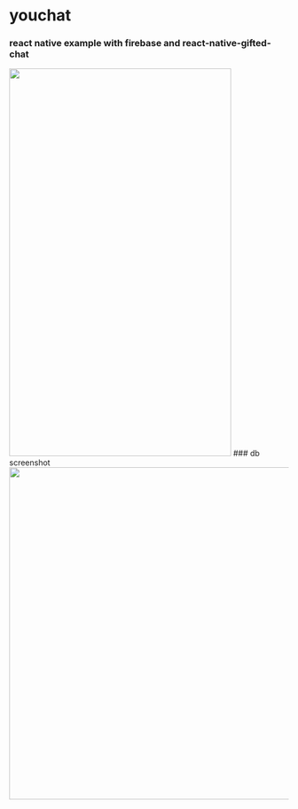 # youchat
### react native example with firebase and react-native-gifted-chat
<img src="https://user-images.githubusercontent.com/18680429/57258400-fe7a9e00-7064-11e9-94a2-58ed549e1fa3.png" width="400" height="700" >
### db screenshot
<img src="https://user-images.githubusercontent.com/18680429/57258678-ca53ad00-7065-11e9-9fd4-a6ee2bfe09a5.png" width="600" height="600" >
